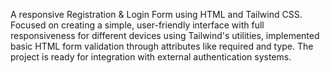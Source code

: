 A responsive Registration & Login Form using HTML and Tailwind CSS. Focused on creating a simple, user-friendly interface with full responsiveness for different devices using Tailwind's utilities, implemented basic HTML form validation through attributes like required and type. The project is ready for integration with external authentication systems.
